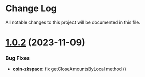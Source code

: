 
# Change Log

All notable changes to this project will be documented in this file.

# [1.0.2](https://github.com/okx/js-wallet-sdk) (2023-11-09)

### Bug Fixes

- **coin-zkspace:** fix getCloseAmountsByLocal method  ([]())
